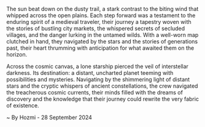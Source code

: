 
The sun beat down on the dusty trail, a stark contrast to the biting wind that whipped across the open plains. Each step forward was a testament to the enduring spirit of a medieval traveler, their journey a tapestry woven with the stories of bustling city markets, the whispered secrets of secluded villages, and the danger lurking in the untamed wilds. With a well-worn map clutched in hand, they navigated by the stars and the stories of generations past, their heart thrumming with anticipation for what awaited them on the horizon.

Across the cosmic canvas, a lone starship pierced the veil of interstellar darkness. Its destination: a distant, uncharted planet teeming with possibilities and mysteries.  Navigating by the shimmering light of distant stars and the cryptic whispers of ancient constellations, the crew navigated the treacherous cosmic currents, their minds filled with the dreams of discovery and the knowledge that their journey could rewrite the very fabric of existence. 

~ By Hozmi - 28 September 2024
